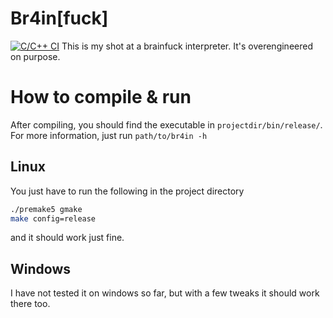 # Br4in\[fuck\]
[![C/C++ CI](https://github.com/Kishimi/br4in/actions/workflows/c-cpp.yml/badge.svg)](https://github.com/Kishimi/br4in/actions/workflows/c-cpp.yml)
This is my shot at a brainfuck interpreter. It's overengineered on purpose.

# How to compile & run
After compiling, you should find the executable in `projectdir/bin/release/`.
For more information, just run `path/to/br4in -h`

## Linux
You just have to run the following in the project directory
```sh
./premake5 gmake
make config=release
```
and it should work just fine.

## Windows
I have not tested it on windows so far, but with a few tweaks it should work there too.